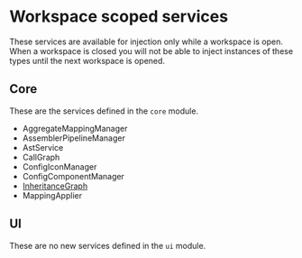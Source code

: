 # Workspace scoped services

These services are available for injection only while a workspace is open. When a workspace is closed you will not be able to inject instances of these types until the next workspace is opened.

## Core

These are the services defined in the `core` module.&#x20;

* AggregateMappingManager
* AssemblerPipelineManager
* AstService
* CallGraph
* ConfigIconManager
* ConfigComponentManager
* [InheritanceGraph](inheritancegraph.md)
* MappingApplier

## UI

These are no new services defined in the `ui` module.